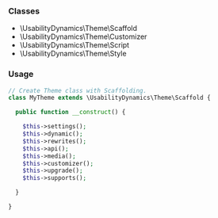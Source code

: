 ### Classes

* \UsabilityDynamics\Theme\Scaffold
* \UsabilityDynamics\Theme\Customizer
* \UsabilityDynamics\Theme\Script
* \UsabilityDynamics\Theme\Style

### Usage

```php
// Create Theme class with Scaffolding.
class MyTheme extends \UsabilityDynamics\Theme\Scaffold {

  public function __construct() {

    $this->settings();
    $this->dynamic();
    $this->rewrites();
    $this->api();
    $this->media();
    $this->customizer();
    $this->upgrade();
    $this->supports();

  }

}
```

